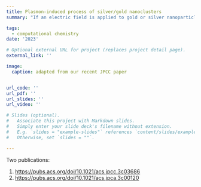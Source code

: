 ```yaml
---
title: Plasmon-induced process of silver/gold nanoclusters
summary: "If an electric field is applied to gold or silver nanoparticles with a frequency corresponding to a plasmonic resonance frequency of the system, the valence electrons of the nanoparticles will be excited and will slosh back and forth collectively. Plasmonic characters can be used in many areas such as photocatalysis and biological sensing. <br> In this project, We use electronic structure calculations and nonadiabatic dynamics to model the plasmon-induced process of silver and gold nanoclusters. We 1. Studied the electric field strength and nanowire length effects on plasmon-enhanced N<sub>2</sub> dissociation. https://pubs.acs.org/doi/10.1021/acs.jpcc.3c03686 <br> 2. Studied the connectivity between static field and continuous wave field effects on excitation-induced H<sub>2</sub> activation. https://pubs.acs.org/doi/10.1021/acs.jpca.3c00120 <br> 3. Now investigate the doping effects of silver nanowire on N<sub>2</sub> activation."

tags:
  - computational chemistry
date: '2023'

# Optional external URL for project (replaces project detail page).
external_link: ''

image:
  caption: adapted from our recent JPCC paper


url_code: ''
url_pdf: ''
url_slides: ''
url_video: ''

# Slides (optional).
#   Associate this project with Markdown slides.
#   Simply enter your slide deck's filename without extension.
#   E.g. `slides = "example-slides"` references `content/slides/example-slides.md`.
#   Otherwise, set `slides = ""`.

---
```

Two publications:

1. https://pubs.acs.org/doi/10.1021/acs.jpcc.3c03686
2. https://pubs.acs.org/doi/10.1021/acs.jpca.3c00120


